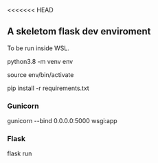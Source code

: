 <<<<<<< HEAD
## A skeletom flask dev enviroment

To be run inside WSL.

python3.8 -m venv env

source env/bin/activate

pip install -r requirements.txt


### Gunicorn

gunicorn --bind 0.0.0.0:5000 wsgi:app


### Flask

flask run



